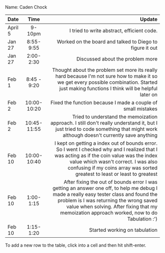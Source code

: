 Name: Caden Chock

| Date    |    Time     |                                                                                                                                                                                                                                                                           Update |
|:--------|:-----------:|---------------------------------------------------------------------------------------------------------------------------------------------------------------------------------------------------------------------------------------------------------------------------------:|
| April 5 |   9-10pm    |                                                                                                                                                                                                                                       I tried to write abstract, efficient code. |
| Jan 27  |  8:55-9:55  |                                                                                                                                                                                                                         Worked on the board and talked to Diego to figure it out |
| Jan 27  |  2:00-2:30  |                                                                                                                                                                                                                                                 Discussed about the problem more |
| Feb 1   | 8:45 - 9:20 |                                                                                      Thought about the problem set more its really hard because I'm not sure how to make it so we get every possible combination. Started just making functions I think will be helpful later on |
| Feb 2   | 10:00-10:20 |                                                                                                                                                                                                                     Fixed the function because I made a couple of small mistakes |
| Feb 2   | 10:45-11:55 |                                                                                                    Tried to understand the memoization approach. I still don't really understand it, but I just tried to code something that might work although doesn't currently save anything |
| Feb 10  | 10:00-10:40 |                  I kept on getting a index out of bounds error. So I went I checked why and I realized that I was acting as if the coin value was the index value which wasn't correct. I was also confusing if my coins array was sorted greatest to least or least to greatest |
| Feb 10  |  1:00-1:15  | After fixing the out of bounds error I was getting an answer one off, to help me debug I made a really easy tester class and found the problem is I was returning the wrong saved value when solving. After fixing that my memoization approach worked, now to do Tabulation :') |
| Feb 10  |  1:15-1:20  |                                                                                                                                                                                                                                                    Started working on tabulation |


To add a new row to the table, click into a cell and then hit shift-enter.